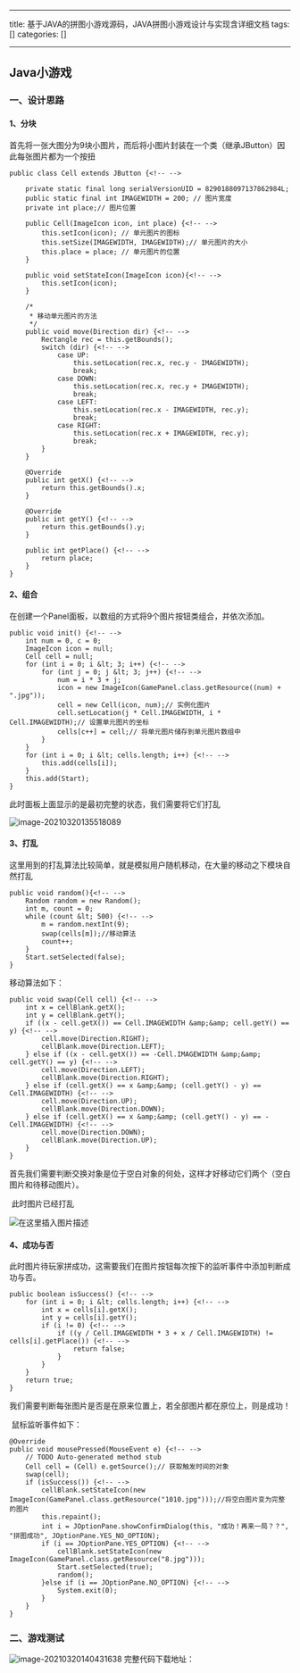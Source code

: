 
--- 
title:  基于JAVA的拼图小游戏源码，JAVA拼图小游戏设计与实现含详细文档 
tags: []
categories: [] 

---
## Java小游戏

### 一、设计思路

#### 1、分块

​ 首先将一张大图分为9块小图片，而后将小图片封装在一个类（继承JButton）因此每张图片都为一个按扭

```
public class Cell extends JButton {<!-- -->

    private static final long serialVersionUID = 8290188097137862984L;
    public static final int IMAGEWIDTH = 200; // 图片宽度
    private int place;// 图片位置

    public Cell(ImageIcon icon, int place) {<!-- -->
        this.setIcon(icon); // 单元图片的图标
        this.setSize(IMAGEWIDTH, IMAGEWIDTH);// 单元图片的大小
        this.place = place; // 单元图片的位置
    }

    public void setStateIcon(ImageIcon icon){<!-- -->
        this.setIcon(icon);
    }

    /*
     * 移动单元图片的方法
     */
    public void move(Direction dir) {<!-- -->
        Rectangle rec = this.getBounds();
        switch (dir) {<!-- -->
            case UP:
                this.setLocation(rec.x, rec.y - IMAGEWIDTH);
                break;
            case DOWN:
                this.setLocation(rec.x, rec.y + IMAGEWIDTH);
                break;
            case LEFT:
                this.setLocation(rec.x - IMAGEWIDTH, rec.y);
                break;
            case RIGHT:
                this.setLocation(rec.x + IMAGEWIDTH, rec.y);
                break;
        }
    }

    @Override
    public int getX() {<!-- -->
        return this.getBounds().x;
    }

    @Override
    public int getY() {<!-- -->
        return this.getBounds().y;
    }

    public int getPlace() {<!-- -->
        return place;
    }
}

```

#### 2、组合

​ 在创建一个Panel面板，以数组的方式将9个图片按钮类组合，并依次添加。

```
public void init() {<!-- -->
    int num = 0, c = 0;
    ImageIcon icon = null;
    Cell cell = null;
    for (int i = 0; i &lt; 3; i++) {<!-- -->
        for (int j = 0; j &lt; 3; j++) {<!-- -->
            num = i * 3 + j;
            icon = new ImageIcon(GamePanel.class.getResource((num) + ".jpg"));
            cell = new Cell(icon, num);// 实例化图片
            cell.setLocation(j * Cell.IMAGEWIDTH, i * Cell.IMAGEWIDTH);// 设置单元图片的坐标
            cells[c++] = cell;// 将单元图片储存到单元图片数组中
        }
    }
    for (int i = 0; i &lt; cells.length; i++) {<!-- -->
        this.add(cells[i]);
    }
    this.add(Start);
}

```

此时面板上面显示的是最初完整的状态，我们需要将它们打乱

<img src="https://img-blog.csdnimg.cn/img_convert/2f216ce6c12612c151b0f04d83dc094a.png" alt="image-20210320135518089">

#### 3、打乱

​ 这里用到的打乱算法比较简单，就是模拟用户随机移动，在大量的移动之下模块自然打乱

```
public void random(){<!-- -->
    Random random = new Random();
    int m, count = 0;
    while (count &lt; 500) {<!-- -->
        m = random.nextInt(9);
        swap(cells[m]);//移动算法
        count++;
    }
    Start.setSelected(false);
}

```

移动算法如下：

```
public void swap(Cell cell) {<!-- -->
    int x = cellBlank.getX();
    int y = cellBlank.getY();
    if ((x - cell.getX()) == Cell.IMAGEWIDTH &amp;&amp; cell.getY() == y) {<!-- -->
        cell.move(Direction.RIGHT);
        cellBlank.move(Direction.LEFT);
    } else if ((x - cell.getX()) == -Cell.IMAGEWIDTH &amp;&amp; cell.getY() == y) {<!-- -->
        cell.move(Direction.LEFT);
        cellBlank.move(Direction.RIGHT);
    } else if (cell.getX() == x &amp;&amp; (cell.getY() - y) == Cell.IMAGEWIDTH) {<!-- -->
        cell.move(Direction.UP);
        cellBlank.move(Direction.DOWN);
    } else if (cell.getX() == x &amp;&amp; (cell.getY() - y) == -Cell.IMAGEWIDTH) {<!-- -->
        cell.move(Direction.DOWN);
        cellBlank.move(Direction.UP);
    }
}

```

​ 首先我们需要判断交换对象是位于空白对象的何处，这样才好移动它们两个（空白图片和待移动图片）。

​ 此时图片已经打乱

<img src="https://img-blog.csdnimg.cn/8ff6177206a447f790d6808c12075ffc.png" alt="在这里插入图片描述">

#### 4、成功与否

​ 此时图片待玩家拼成功，这需要我们在图片按钮每次按下的监听事件中添加判断成功与否。

```
public boolean isSuccess() {<!-- -->
    for (int i = 0; i &lt; cells.length; i++) {<!-- -->
        int x = cells[i].getX();
        int y = cells[i].getY();
        if (i != 0) {<!-- -->
            if ((y / Cell.IMAGEWIDTH * 3 + x / Cell.IMAGEWIDTH) != cells[i].getPlace()) {<!-- -->
                return false;
            }
        }
    }
    return true;
}

```

​ 我们需要判断每张图片是否是在原来位置上，若全部图片都在原位上，则是成功！

​ 鼠标监听事件如下：

```
@Override
public void mousePressed(MouseEvent e) {<!-- -->
    // TODO Auto-generated method stub
    Cell cell = (Cell) e.getSource();// 获取触发时间的对象
    swap(cell);
    if (isSuccess()) {<!-- -->
        cellBlank.setStateIcon(new ImageIcon(GamePanel.class.getResource("1010.jpg")));//将空白图片变为完整的图片
        this.repaint();
        int i = JOptionPane.showConfirmDialog(this, "成功！再来一局？？", "拼图成功", JOptionPane.YES_NO_OPTION);
        if (i == JOptionPane.YES_OPTION) {<!-- -->
            cellBlank.setStateIcon(new ImageIcon(GamePanel.class.getResource("8.jpg")));
            Start.setSelected(true);
            random();
        }else if (i == JOptionPane.NO_OPTION) {<!-- -->
            System.exit(0);
        }
    }
}

```

### 二、游戏测试

<img src="https://img-blog.csdnimg.cn/img_convert/7bf290d68c337e4461d2654b383c00fa.png" alt="image-20210320140431638"> 完整代码下载地址：
